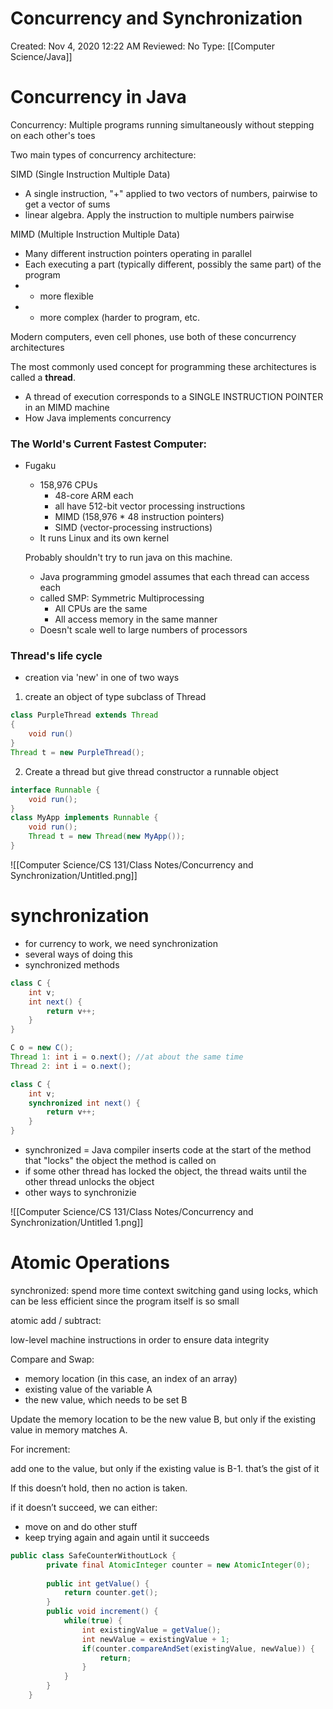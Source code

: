 # Concurrency and Synchronization

Created: Nov 4, 2020 12:22 AM
Reviewed: No
Type: [[Computer Science/Java]]

# Concurrency in Java

Concurrency: Multiple programs running simultaneously without stepping on each other's toes

Two main types of concurrency architecture:

SIMD (Single Instruction Multiple Data)

- A single instruction, "+" applied to two vectors of numbers, pairwise to get a vector of sums
- linear algebra. Apply the instruction to multiple numbers pairwise

MIMD (Multiple Instruction Multiple Data)

- Many different instruction pointers operating in parallel
- Each executing a part (typically different, possibly the same part) of the program
- + more flexible
- - more complex (harder to program, etc.

Modern computers, even cell phones, use both of these concurrency architectures

The most commonly used concept for programming these architectures is called a **thread**.

- A thread of execution corresponds to a SINGLE INSTRUCTION POINTER in an MIMD machine
- How Java implements concurrency

### The World's Current Fastest Computer:

- Fugaku
    - 158,976 CPUs
        - 48-core ARM each
        - all have 512-bit vector processing instructions
        - MIMD (158,976 * 48 instruction pointers)
        - SIMD (vector-processing instructions)
    - It runs Linux and its own kernel

    Probably shouldn't try to run java on this machine.

    - Java programming gmodel assumes that each thread can access each
    - called SMP: Symmetric Multiprocessing
        - All CPUs are the same
        - All access memory in the same manner
    - Doesn't scale well to large numbers of processors

### Thread's life cycle

- creation via 'new' in one of two ways
1. create an object of type subclass of Thread 

```java
class PurpleThread extends Thread
{
	void run()
}
Thread t = new PurpleThread();
```

2. Create a thread but give thread constructor a runnable object

```java
interface Runnable {
	void run();
}
class MyApp implements Runnable {
	void run();
	Thread t = new Thread(new MyApp());
}
```

![[Computer Science/CS 131/Class Notes/Concurrency and Synchronization/Untitled.png]]

# synchronization

- for currency to work, we need synchronization
- several ways of doing this
- synchronized methods

```java
class C {
	int v;
	int next() {
		return v++;
	}
}

C o = new C();
Thread 1: int i = o.next(); //at about the same time 
Thread 2: int i = o.next();

class C {
	int v;
	synchronized int next() {
		return v++;
	}
}
```

- synchronized = Java compiler inserts code at the start of the method that "locks" the object the method is called on
- if some other thread has locked the object, the thread waits until the other thread unlocks the object
- other ways to synchronizie

![[Computer Science/CS 131/Class Notes/Concurrency and Synchronization/Untitled 1.png]]

# Atomic Operations

synchronized: spend more time context switching gand using locks, which can be less efficient since the program itself is so small

atomic add / subtract:

low-level machine instructions in order to ensure data integrity

Compare and Swap:

- memory location (in this case, an index of an array)
- existing value of the variable A
- the new value, which needs to be set B

Update the memory location to be the new value B, but only if the existing value in memory matches A.

For increment:

add one to the value, but only if the existing value is B-1. that’s the gist of it

If this doesn’t hold, then no action is taken.

if it doesn’t succeed, we can either:

- move on and do other stuff
- keep trying again and again until it succeeds

```java
public class SafeCounterWithoutLock {
	    private final AtomicInteger counter = new AtomicInteger(0);
	    
	    public int getValue() {
	        return counter.get();
	    }
	    public void increment() {
	        while(true) {
	            int existingValue = getValue();
	            int newValue = existingValue + 1;
	            if(counter.compareAndSet(existingValue, newValue)) {
	                return;
	            }
	        }
	    }
	}
```